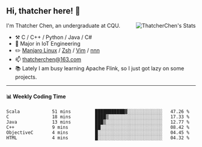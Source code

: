 ## Hi, thatcher here! :wave:

<img align="right" src="https://github-readme-stats.vercel.app/api?username=thatcherchen&title_color=333&text_color=777" alt="ThatcherChen's Stats" >

I'm Thatcher Chen, an undergraduate at CQU.

- :hammer_and_pick:  C / C++ / Python / Java / C# 
- :seedling:  Major in IoT Engineering
- :pencil2: [Manjaro Linux](https://github.com/manjaro) / [Zsh](https://github.com/zsh-users/zsh) / [Vim](https://github.com/vim/vim) / [nnn](https://github.com/jarun/nnn)
- :mailbox: thatcherchen@163.com
- :books: Lately I am busy learning Apache Flink, so I just got lazy on some projects.

---

#### :bar_chart: Weekly Coding Time

<!--START_SECTION:waka-->

```text
Scala            51 mins         ███████████▓░░░░░░░░░░░░░   47.26 %
C                18 mins         ████▒░░░░░░░░░░░░░░░░░░░░   17.33 %
Java             13 mins         ███▒░░░░░░░░░░░░░░░░░░░░░   12.77 %
C++              9 mins          ██░░░░░░░░░░░░░░░░░░░░░░░   08.42 %
ObjectiveC       4 mins          █░░░░░░░░░░░░░░░░░░░░░░░░   04.45 %
HTML             4 mins          █░░░░░░░░░░░░░░░░░░░░░░░░   04.32 %
```

<!--END_SECTION:waka-->
